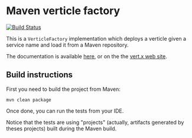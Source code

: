 # Maven verticle factory

[![Build Status](https://vertx.ci.cloudbees.com/buildStatus/icon?job=vert.x3-maven-service-factory)](https://vertx.ci.cloudbees.com/view/vert.x-3/job/vert.x3-maven-service-factory/)

This is a `VerticleFactory` implementation which deploys a verticle given a service name and load it from a Maven 
repository.

The documentation is available [here](src/main/asciidoc/java/index.adoc), or on the the
[vert.x web site](http://vertx.io/docs/vertx-maven-service-factory/java).

## Build instructions

First you need to build the project from Maven:

`mvn clean package`

Once done, you can run the tests from your IDE.

Notice that the tests are using "projects" (actually, artifacts generated by theses projects) built during the Maven 
build.
